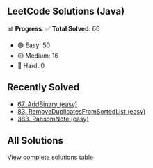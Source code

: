 ## LeetCode Solutions (Java)

📊 **Progress**:
✅ **Total Solved**: 66
- 🟢 Easy: 50
- 🟡 Medium: 16
- 🔴 Hard: 0

## Recently Solved
- [67. AddBinary (easy)](src/easy/_67_AddBinary.java)
- [83. RemoveDuplicatesFromSortedList (easy)](src/easy/_83_RemoveDuplicatesFromSortedList.java)
- [383. RansomNote (easy)](src/easy/_383_RansomNote.java)

## All Solutions
[View complete solutions table](solutions.md)
